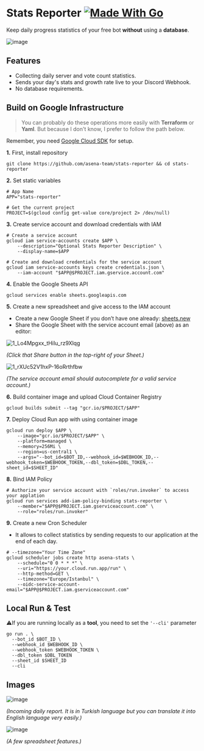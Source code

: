 # Stats Reporter [![Made With Go](https://img.shields.io/badge/Made%20with-Go-1f425f.svg?color=007EC6)](http://golang.org)

Keep daily progress statistics of your free bot **without** using a **database**.

![image](https://user-images.githubusercontent.com/20264712/114569483-b2d3c480-9c7d-11eb-912e-89d81f699e73.png)

## Features
- Collecting daily server and vote count statistics.
- Sends your day's stats and growth rate live to your Discord Webhook.
- No database requirements.

## Build on Google Infrastructure

> You can probably do these operations more easily with **Terraform** or **Yaml**. But because I don't know, I prefer to follow the path below.

Remember, you need [Google Cloud SDK](https://cloud.google.com/sdk/docs/install) for setup.

**1.** First, install repository
```shell
git clone https://github.com/asena-team/stats-reporter && cd stats-reporter
```

**2.** Set static variables
```shell
# App Name
APP="stats-reporter"

# Get the current project
PROJECT=$(gcloud config get-value core/project 2> /dev/null)
```

**3.** Create service account and download credentials with IAM
```shell
# Create a service account
gcloud iam service-accounts create $APP \
    --description="Optional Stats Reporter Description" \
    --display-name=$APP

# Create and download credentials for the service account
gcloud iam service-accounts keys create credentials.json \
    --iam-account "$APP@$PROJECT.iam.gservice.account.com"
```

**4.** Enable the Google Sheets API
```shell
gcloud services enable sheets.googleapis.com
```

**5.** Create a new spreadsheet and give access to the IAM account
- Create a new Google Sheet if you don’t have one already: [sheets.new](https://sheets.new)
- Share the Google Sheet with the service account email (above) as an editor:

![1_Lo4Mpgxx_tHiIu_rz9Xlqg](https://user-images.githubusercontent.com/20264712/114568399-c16dac00-9c7c-11eb-86c9-74314db96c7f.png)

*(Click that Share button in the top-right of your Sheet.)*

![1_rXUc52V1hxP-16oRrthfbw](https://user-images.githubusercontent.com/20264712/114568590-eb26d300-9c7c-11eb-967a-af0d6a747b02.png)

*(The service account email should autocomplete for a valid service account.)*

**6.** Build container image and upload Cloud Container Registry
```shell
gcloud builds submit --tag "gcr.io/$PROJECT/$APP"
```

**7.** Deploy Cloud Run app with using container image
```shell
gcloud run deploy $APP \
    --image="gcr.io/$PROJECT/$APP" \
    --platform=managed \
    --memory=256Mi \
    --region=us-central1 \
    --args="--bot_id=$BOT_ID,--webhook_id=$WEBHOOK_ID,--webhook_token=$WEBHOOK_TOKEN,--dbl_token=$DBL_TOKEN,--sheet_id=$SHEET_ID"
```

**8.** Bind IAM Policy
```shell
# Authorize your service account with `roles/run.invoker` to access your applation
gcloud run services add-iam-policy-binding stats-reporter \
    --member="$APP@$PROJECT.iam.gserviceaccount.com" \
    --role="roles/run.invoker"
```

**9.** Create a new Cron Scheduler

* It allows to collect statistics by sending requests to our application at the end of each day.

```shell
# --timezone="Your Time Zone"
gcloud scheduler jobs create http asena-stats \ 
    --schedule="0 0 * * *" \
    --uri="https://your.cloud.run.app/run" \
    --http-method=GET \ 
    --timezone="Europe/Istanbul" \
    --oidc-service-account-email="$APP@$PROJECT.iam.gserviceaccount.com"
```

## Local Run & Test

⚠️If you are running locally as a **tool**, you need to set the `'--cli'` parameter

```shell
go run . \
  --bot_id $BOT_ID \ 
  --webhook_id $WEBHOOK_ID \
  --webhook_token $WEBHOOK_TOKEN \
  --dbl_token $DBL_TOKEN
  --sheet_id $SHEET_ID
  --cli
```

## Images

![image](https://user-images.githubusercontent.com/20264712/114569767-eca4cb00-9c7d-11eb-8b3e-13ad593fe041.png)

*(Incoming daily report. It is in Turkish language but you can translate it into English language very easily.)*

![image](https://user-images.githubusercontent.com/20264712/114569726-e44c9000-9c7d-11eb-9b56-30968f9fb086.png)

*(A few spreadsheet features.)*
